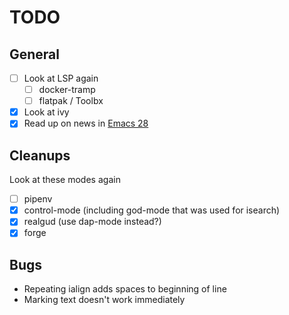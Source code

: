 <!-- SPDX-License-Identifier: CC-BY-SA-4.0 -->
<!-- Copyright 2020, Mattias Bengtsson <mattias.jc.bengtsson@gmail.com> -->

# TODO

## General

- [ ] Look at LSP again
  - [ ] docker-tramp
  - [ ] flatpak / Toolbx
- [x] Look at ivy
- [x] Read up on news in [Emacs 28][1]

## Cleanups

Look at these modes again

- [ ] pipenv
- [x] control-mode (including god-mode that was used for isearch)
- [x] realgud (use dap-mode instead?)
- [x] forge

## Bugs

- Repeating ialign adds spaces to beginning of line
- Marking text doesn't work immediately

[1]: https://www.masteringemacs.org/article/whats-new-in-emacs-28-1
